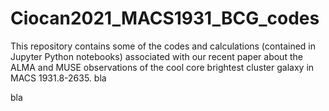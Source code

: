 # Ciocan2021_MACS1931_BCG_codes
This repository contains some of the codes and calculations (contained in Jupyter Python notebooks) associated with our recent paper about the ALMA and MUSE observations of the cool core brightest cluster galaxy in MACS 1931.8-2635.
bla
















bla
